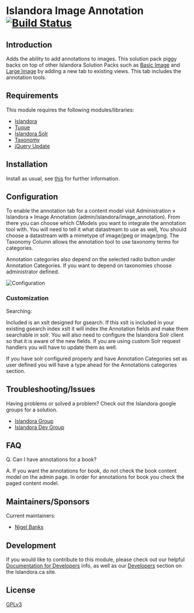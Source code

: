 # Islandora Image Annotation [![Build Status](https://travis-ci.org/Islandora/islandora_image_annotation.png?branch=7.x)](https://travis-ci.org/Islandora/islandora_image_annotation)

## Introduction

Adds the ability to add annotations to images.  This solution pack piggy backs 
on top of other Islandora Solution Packs such as 
[Basic Image](https://github.com/Islandora/islandora_solution_pack_image/) and 
[Large Image](https://github.com/Islandora/islandora_solution_pack_large_image/) 
by adding a new tab to existing views. This tab includes the annotation tools.

## Requirements

This module requires the following modules/libraries:

* [Islandora](https://github.com/islandora/islandora)
* [Tuque](https://github.com/islandora/tuque)
* [Islandora Solr](https://github.com/Islandora/islandora_solr_search/)
* [Taxonomy](https://www.drupal.org/documentation/modules/taxonomy)
* [jQuery Update](https://www.drupal.org/project/jquery_update)

## Installation

Install as usual, see [this](https://drupal.org/documentation/install/modules-themes/modules-7) for further information.

## Configuration

To enable the annotation tab for a content model visit Administration 
» Islandora » Image Annotation (admin/islandora/image_annotation). 
From there you can choose which CModels you want to integrate the annotation 
tool with.  You will need to tell it what datastream to use as well, You should 
choose a datastream with a mimetype of image/jpeg or image/png. The Taxonomy
Column allows the annotation tool to use taxonomy terms for categories.

Annotation categories also depend on the selected radio button under Annotation 
Categories. If you want to depend on taxonomies choose administrator defined.

![Configuration](https://camo.githubusercontent.com/3c2af45923ee5ec1608098ea26fc09c107a82175/687474703a2f2f692e696d6775722e636f6d2f4348307a5673382e706e67)

### Customization

Searching:

Included is an xslt designed for gsearch.  If this xslt is included in your 
existing gsearch index xslt it will index the Annotation fields and make them 
searchable in solr.  You will also need to configure the Islandora Solr client 
so that it is aware of the new fields.  If you are using custom Solr request 
handlers you will have to update them as well.

If you have solr configured properly and have Annotation Categories set as user 
defined you will have a type ahead for the Annotations categories section.

## Troubleshooting/Issues

Having problems or solved a problem? Check out the Islandora google groups for a solution.

* [Islandora Group](https://groups.google.com/forum/?hl=en&fromgroups#!forum/islandora)
* [Islandora Dev Group](https://groups.google.com/forum/?hl=en&fromgroups#!forum/islandora-dev)

## FAQ

Q. Can I have annotations for a book?

A. If you want the annotations for book, do not check the book content model on
the admin page. In order for annotations for book you check the paged content 
model.

## Maintainers/Sponsors

Current maintainers:

* [Nigel Banks](https://github.com/nigelgbanks)

## Development

If you would like to contribute to this module, please check out our helpful [Documentation for Developers](https://github.com/Islandora/islandora/wiki#wiki-documentation-for-developers) info, as well as our [Developers](http://islandora.ca/developers) section on the Islandora.ca site.

## License

[GPLv3](http://www.gnu.org/licenses/gpl-3.0.txt)


